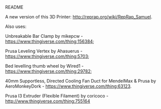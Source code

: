 README

A new version of this 3D Printer:
http://reprap.org/wiki/RepRap_Samuel.

Also uses:

Unbreakable Bar Clamp by mikepcw - https://www.thingiverse.com/thing:156384;

Prusa Leveling Vertex by Ahasuerus - https://www.thingiverse.com/thing:5703;

Bed levelling thumb wheel by Wired1 - https://www.thingiverse.com/thing:29782;

40mm Supportless, Directed Cooling Fan Duct for MendelMax & Prusa by AeroMonkeyDork - https://www.thingiverse.com/thing:63123.

Prusa I3 Extruder (Flexible Filament) by coricoco - http://www.thingiverse.com/thing:755164
